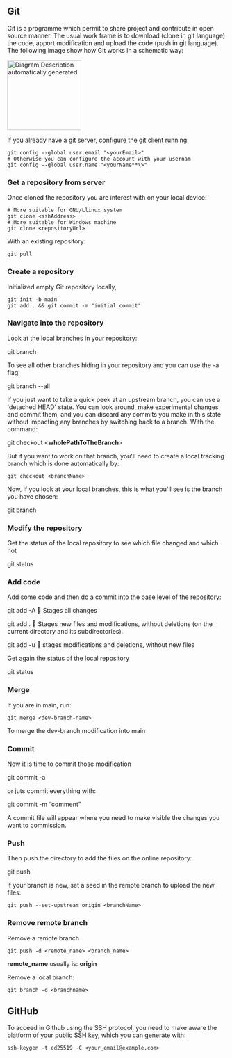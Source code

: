 ## Git

Git is a programme which permit to share project and contribute in open
source manner. The usual work frame is to download (clone in git
language) the code, apport modification and upload the code (push in git
language). The following image show how Git works in a schematic way:

<img src="media/image4.png" style="width:1.77154in;height:1.67826in" alt="Diagram Description automatically generated" />

If you already have a git server, configure the git client running:

```console
git config --global user.email "<yourEmail>"
# Otherwise you can configure the account with your usernam 
git config --global user.name "<yourName**\>"
```
### Get a repository from server 

Once cloned the repository you are interest with on your local device:

```console
# More suitable for GNU/Llinux system 
git clone <sshAddress>
# More suitable for Windows machine 
git clone <repositoryUrl>
```

With an existing repository:

```console
git pull
```

### Create a repository

Initialized empty Git repository locally,

```console
git init -b main
git add . && git commit -m "initial commit"
```

### Navigate into the repository

Look at the local branches in your repository:

git branch

To see all other branches hiding in your repository and you can use the
-a flag:

git branch --all

If you just want to take a quick peek at an upstream branch, you can use
a 'detached HEAD' state. You can look around, make experimental changes
and commit them, and you can discard any commits you make in this state
without impacting any branches by switching back to a branch. With the
command:

git checkout \<**wholePathToTheBranch**\>

But if you want to work on that branch, you'll need to create a local
tracking branch which is done automatically by:

```console
git checkout <branchName>
```

Now, if you look at your local branches, this is what you'll see is the
branch you have chosen:

git branch

### Modify the repository 

Get the status of the local repository to see which file changed and
which not

git status

### Add code

Add some code and then do a commit into the base level of the
repository:

git add -A  Stages all changes

git add .  Stages new files and modifications, without deletions (on
the current directory and its subdirectories).

git add -u  stages modifications and deletions, without new files

Get again the status of the local repository

git status

### Merge 

If you are in main, run:

```console
git merge <dev-branch-name>
```
To merge the dev-branch modification into main

### Commit 

Now it is time to commit those modification

git commit -a

or juts commit everything with:

git commit -m “comment”

A commit file will appear where you need to make visible the changes you
want to commission.

### Push

Then push the directory to add the files on the online repository:

git push

if your branch is new, set a seed in the remote branch to upload the new
files:

```console
git push --set-upstream origin <branchName>
```

### Remove remote branch

Remove a remote branch
```console
git push -d <remote_name> <branch_name>
```
**remote_name** usually is: **origin**

Remove a local branch:

```
git branch -d <branchname>
```
## GitHub

To acceed in Github using the SSH protocol, you need to make aware the platform of 
your public SSH key, which you can generate with:

```console
ssh-keygen -t ed25519 -C <your_email@example.com>
```
<!--  Script to show the footer   -->
<html>
<script
    src="https://code.jquery.com/jquery-3.3.1.js"
    integrity="sha256-2Kok7MbOyxpgUVvAk/HJ2jigOSYS2auK4Pfzbm7uH60="
    crossorigin="anonymous">
</script>
<script>
$(function(){
  $("#footer").load("../footers/footer_first_level_depth.html");
});
</script>
<body>
<div id="footer"></div>
</body>
</html>
